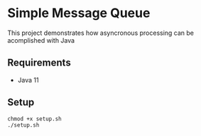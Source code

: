 # Simple Message Queue
This project demonstrates how asyncronous processing can be acomplished with Java

## Requirements
- Java 11

## Setup
```
chmod +x setup.sh
./setup.sh
```
